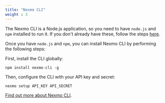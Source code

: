 ```yaml
---
title: "Nexmo CLI"
weight : 3
---
```


The Nexmo CLI is a Node.js application, so you need to have `node.js` and `npm` installed to run it. If you don't already have these, follow the steps [here](https://www.npmjs.com/get-npm).

Once you have `node.js` and `npm`, you can install Nexmo CLI by performing the following steps:

First, install the CLI globally:

```
npm install nexmo-cli -g
```

Then, configure the CLI with your API key and secret:

```
nexmo setup API_KEY API_SECRET
```

[Find out more about Nexmo CLI](https://github.com/Nexmo/nexmo-cli).